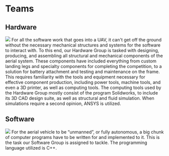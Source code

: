 # Teams
## Hardware
![](images/drone_cad.png)
For all the software work that goes into a UAV, it can't get off the ground without the necessary mechanical structures and systems for the software to interact with. To this end, our Hardware Group is tasked with designing, producing, and assembling all structural and mechanical components of the aerial system. These components have included everything from custom landing legs and specialty components for completing the competition, to a solution for battery attachment and testing and maintenance on the frame. This requires familiarity with the tools and equipment necessary for effective component production, including power tools, machine tools, and even a 3D printer, as well as computing tools. The computing tools used by the Hardware Group mostly consist of the program Solidworks, to include its 3D CAD design suite, as well as structural and fluid simulation. When simulations require a second opinion, ANSYS is utilized. 


## Software
![](images/software_team.png)
For the aerial vehicle to be “unmanned”, or fully autonomous, a big chunk of computer programs have to be written for and implemented to it. This is the task our Software Group is assigned to tackle. The programming language utilized is C++.
